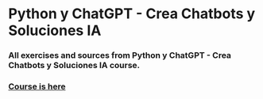 # Python y ChatGPT - Crea Chatbots y Soluciones IA

### All exercises and sources from Python y ChatGPT - Crea Chatbots y Soluciones IA course. 

### [Course is here](https://www.udemy.com/course/python-chatgpt/)